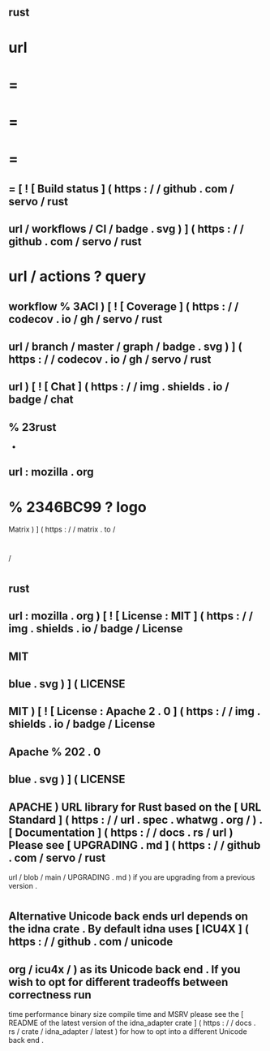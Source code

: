 rust
-
url
=
=
=
=
=
=
=
=
[
!
[
Build
status
]
(
https
:
/
/
github
.
com
/
servo
/
rust
-
url
/
workflows
/
CI
/
badge
.
svg
)
]
(
https
:
/
/
github
.
com
/
servo
/
rust
-
url
/
actions
?
query
=
workflow
%
3ACI
)
[
!
[
Coverage
]
(
https
:
/
/
codecov
.
io
/
gh
/
servo
/
rust
-
url
/
branch
/
master
/
graph
/
badge
.
svg
)
]
(
https
:
/
/
codecov
.
io
/
gh
/
servo
/
rust
-
url
)
[
!
[
Chat
]
(
https
:
/
/
img
.
shields
.
io
/
badge
/
chat
-
%
23rust
-
-
url
:
mozilla
.
org
-
%
2346BC99
?
logo
=
Matrix
)
]
(
https
:
/
/
matrix
.
to
/
#
/
#
rust
-
url
:
mozilla
.
org
)
[
!
[
License
:
MIT
]
(
https
:
/
/
img
.
shields
.
io
/
badge
/
License
-
MIT
-
blue
.
svg
)
]
(
LICENSE
-
MIT
)
[
!
[
License
:
Apache
2
.
0
]
(
https
:
/
/
img
.
shields
.
io
/
badge
/
License
-
Apache
%
202
.
0
-
blue
.
svg
)
]
(
LICENSE
-
APACHE
)
URL
library
for
Rust
based
on
the
[
URL
Standard
]
(
https
:
/
/
url
.
spec
.
whatwg
.
org
/
)
.
[
Documentation
]
(
https
:
/
/
docs
.
rs
/
url
)
Please
see
[
UPGRADING
.
md
]
(
https
:
/
/
github
.
com
/
servo
/
rust
-
url
/
blob
/
main
/
UPGRADING
.
md
)
if
you
are
upgrading
from
a
previous
version
.
#
#
Alternative
Unicode
back
ends
url
depends
on
the
idna
crate
.
By
default
idna
uses
[
ICU4X
]
(
https
:
/
/
github
.
com
/
unicode
-
org
/
icu4x
/
)
as
its
Unicode
back
end
.
If
you
wish
to
opt
for
different
tradeoffs
between
correctness
run
-
time
performance
binary
size
compile
time
and
MSRV
please
see
the
[
README
of
the
latest
version
of
the
idna_adapter
crate
]
(
https
:
/
/
docs
.
rs
/
crate
/
idna_adapter
/
latest
)
for
how
to
opt
into
a
different
Unicode
back
end
.
